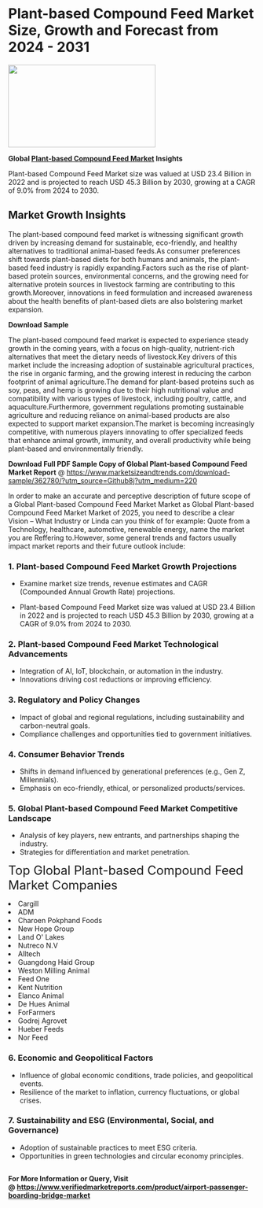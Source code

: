 <H1>Plant-based Compound Feed Market Size, Growth and Forecast from 2024 - 2031</H1><img class="aligncenter size-medium wp-image-584254" src="https://thirdeyenews.in/wp-content/uploads/2024/09/Global-Market-Research-300x168.jpeg" alt="" width="300" height="168" /><p><strong>Global&nbsp;<a href="https://www.marketsizeandtrends.com/download-sample/362780/?utm_source=Github8j?utm_medium=220">Plant-based Compound Feed Market</a> Insights</strong></p><p>Plant-based Compound Feed Market size was valued at USD 23.4 Billion in 2022 and is projected to reach USD 45.3 Billion by 2030, growing at a CAGR of 9.0% from 2024 to 2030.</p><p><h2>Market Growth Insights</h2> <p>The plant-based compound feed market is witnessing significant growth driven by increasing demand for sustainable, eco-friendly, and healthy alternatives to traditional animal-based feeds.As consumer preferences shift towards plant-based diets for both humans and animals, the plant-based feed industry is rapidly expanding.Factors such as the rise of plant-based protein sources, environmental concerns, and the growing need for alternative protein sources in livestock farming are contributing to this growth.Moreover, innovations in feed formulation and increased awareness about the health benefits of plant-based diets are also bolstering market expansion.</p> <p><strong>Download Sample</strong></p> <p>The plant-based compound feed market is expected to experience steady growth in the coming years, with a focus on high-quality, nutrient-rich alternatives that meet the dietary needs of livestock.Key drivers of this market include the increasing adoption of sustainable agricultural practices, the rise in organic farming, and the growing interest in reducing the carbon footprint of animal agriculture.The demand for plant-based proteins such as soy, peas, and hemp is growing due to their high nutritional value and compatibility with various types of livestock, including poultry, cattle, and aquaculture.Furthermore, government regulations promoting sustainable agriculture and reducing reliance on animal-based products are also expected to support market expansion.The market is becoming increasingly competitive, with numerous players innovating to offer specialized feeds that enhance animal growth, immunity, and overall productivity while being plant-based and environmentally friendly.</p> <p><span class=""><strong>Download Full PDF Sample Copy of Global Plant-based Compound Feed Market Report</strong> @ <a href="https://www.marketsizeandtrends.com/download-sample/362780/?utm_source=Github8j?utm_medium=220" target="_blank">https://www.marketsizeandtrends.com/download-sample/362780/?utm_source=Github8j?utm_medium=220</a></span></p><p>In order to make an accurate and perceptive description of future scope of a Global&nbsp;Plant-based Compound Feed Market Market as Global&nbsp;Plant-based Compound Feed Market Market of 2025, you need to describe a clear Vision &ndash; What Industry or Linda can you think of for example: Quote from a Technology, healthcare, automotive, renewable energy, name the market you are Reffering to.However, some general trends and factors usually impact market reports and their future outlook include:</p><h3>1.&nbsp;<strong>Plant-based Compound Feed Market Growth Projections</strong></h3><ul><li>Examine market size trends, revenue estimates and CAGR (Compounded Annual Growth Rate) projections.</li><li><p>Plant-based Compound Feed Market size was valued at USD 23.4 Billion in 2022 and is projected to reach USD 45.3 Billion by 2030, growing at a CAGR of 9.0% from 2024 to 2030.</p></li></ul><h3>2.&nbsp;<strong>Plant-based Compound Feed Market Technological Advancements</strong></h3><ul><li>Integration of AI, IoT, blockchain, or automation in the industry.</li><li>Innovations driving cost reductions or improving efficiency.</li></ul><h3>3.&nbsp;<strong>Regulatory and Policy Changes</strong></h3><ul><li>Impact of global and regional regulations, including sustainability and carbon-neutral goals.</li><li>Compliance challenges and opportunities tied to government initiatives.</li></ul><h3>4.&nbsp;<strong>Consumer Behavior Trends</strong></h3><ul><li>Shifts in demand influenced by generational preferences (e.g., Gen Z, Millennials).</li><li>Emphasis on eco-friendly, ethical, or personalized products/services.</li></ul><h3>5.&nbsp;<strong>Global Plant-based Compound Feed Market Competitive Landscape</strong></h3><ul><li>Analysis of key players, new entrants, and partnerships shaping the industry.</li><li>Strategies for differentiation and market penetration.</li></ul><p data-pm-slice="1 1 []"><span style="color: inherit; font-family: inherit; font-size: 25px;">Top Global Plant-based Compound Feed Market Companies</span></p><div class="" data-test-id=""><p><li>Cargill</li><li> ADM</li><li> Charoen Pokphand Foods</li><li> New Hope Group</li><li> Land O' Lakes</li><li> Nutreco N.V</li><li> Alltech</li><li> Guangdong Haid Group</li><li> Weston Milling Animal</li><li> Feed One</li><li> Kent Nutrition</li><li> Elanco Animal</li><li> De Hues Animal</li><li> ForFarmers</li><li> Godrej Agrovet</li><li> Hueber Feeds</li><li> Nor Feed</li></p></div><h3>6.&nbsp;<strong>Economic and Geopolitical Factors</strong></h3><ul><li>Influence of global economic conditions, trade policies, and geopolitical events.</li><li>Resilience of the market to inflation, currency fluctuations, or global crises.</li></ul><h3>7.&nbsp;<strong>Sustainability and ESG (Environmental, Social, and Governance)</strong></h3><ul><li>Adoption of sustainable practices to meet ESG criteria.</li><li>Opportunities in green technologies and circular economy principles.</li></ul><h2><strong style="font-size: 14px;">For More Information or Query, Visit @&nbsp;</strong><a style="background-color: #ffffff; font-size: 14px;" href="https://www.marketsizeandtrends.com/report/plant-based-compound-feed-market/" target="_blank">https://www.verifiedmarketreports.com/product/airport-passenger-boarding-bridge-market</a></h2>